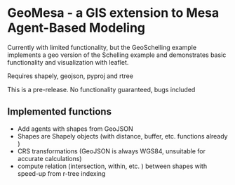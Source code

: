 # GeoMesa - a GIS extension to Mesa Agent-Based Modeling

Currently with limited functionality, but the GeoSchelling example implements a geo version of the Schelling example and demonstrates basic functionality and visualization with leaflet.  

Requires shapely, geojson, pyproj and rtree

This is a pre-release. No functionality guaranteed, bugs included

## Implemented functions
* Add agents with shapes from GeoJSON
* Shapes are Shapely objects (with distance, buffer, etc. functions already )  
* CRS transformations (GeoJSON is always WGS84, unsuitable for accurate calculations)
* compute relation (intersection, within, etc. ) between shapes with speed-up from r-tree indexing
